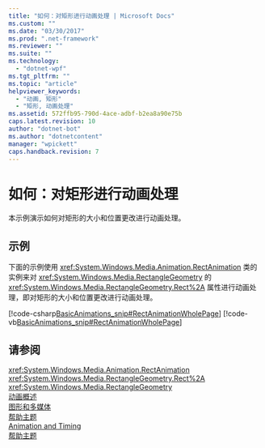 ```yaml
---
title: "如何：对矩形进行动画处理 | Microsoft Docs"
ms.custom: ""
ms.date: "03/30/2017"
ms.prod: ".net-framework"
ms.reviewer: ""
ms.suite: ""
ms.technology: 
  - "dotnet-wpf"
ms.tgt_pltfrm: ""
ms.topic: "article"
helpviewer_keywords: 
  - "动画, 矩形"
  - "矩形, 动画处理"
ms.assetid: 572ffb95-790d-4ace-adbf-b2ea8a90e75b
caps.latest.revision: 10
author: "dotnet-bot"
ms.author: "dotnetcontent"
manager: "wpickett"
caps.handback.revision: 7
---
```

# 如何：对矩形进行动画处理
本示例演示如何对矩形的大小和位置更改进行动画处理。  
  
## 示例  
 下面的示例使用 <xref:System.Windows.Media.Animation.RectAnimation> 类的实例来对 <xref:System.Windows.Media.RectangleGeometry> 的 <xref:System.Windows.Media.RectangleGeometry.Rect%2A> 属性进行动画处理，即对矩形的大小和位置更改进行动画处理。  
  
 [!code-csharp[BasicAnimations_snip#RectAnimationWholePage](../../../../samples/snippets/csharp/VS_Snippets_Wpf/BasicAnimations_snip/CSharp/RectAnimationExample.cs#rectanimationwholepage)]
 [!code-vb[BasicAnimations_snip#RectAnimationWholePage](../../../../samples/snippets/visualbasic/VS_Snippets_Wpf/BasicAnimations_snip/VisualBasic/RectAnimationExample.vb#rectanimationwholepage)]  
  
## 请参阅  
 <xref:System.Windows.Media.Animation.RectAnimation>   
 <xref:System.Windows.Media.RectangleGeometry.Rect%2A>   
 <xref:System.Windows.Media.RectangleGeometry>   
 [动画概述](../../../../docs/framework/wpf/graphics-multimedia/animation-overview.md)   
 [图形和多媒体](../../../../docs/framework/wpf/graphics-multimedia/index.md)   
 [帮助主题](../../../../docs/framework/wpf/graphics-multimedia/graphics-how-to-topics.md)   
 [Animation and Timing](http://msdn.microsoft.com/zh-cn/7d83765b-d5ae-41b1-b423-80206e1124aa)   
 [帮助主题](../../../../docs/framework/wpf/graphics-multimedia/animation-and-timing-how-to-topics.md)